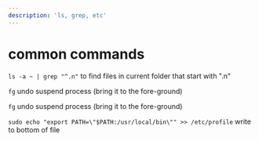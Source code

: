 ```yaml
---  
description: 'ls, grep, etc'  
---  
```

  
# common commands  
  
`ls -a ~ | grep "^.n"` to find files in current folder that start with ".n"  
  
`fg` undo suspend process \(bring it to the fore-ground\)  
  
`fg` undo suspend process \(bring it to the fore-ground\)  
  
  
  
`sudo echo "export PATH=\"$PATH:/usr/local/bin\"" >> /etc/profile` write to bottom of file  
  
